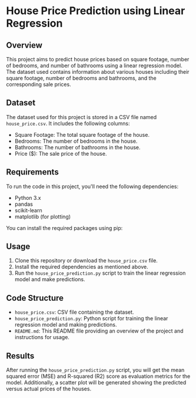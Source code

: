 # House Price Prediction using Linear Regression

## Overview
This project aims to predict house prices based on square footage, number of bedrooms, and number of bathrooms using a linear regression model. The dataset used contains information about various houses including their square footage, number of bedrooms and bathrooms, and the corresponding sale prices.

## Dataset
The dataset used for this project is stored in a CSV file named `house_price.csv`. It includes the following columns:
- Square Footage: The total square footage of the house.
- Bedrooms: The number of bedrooms in the house.
- Bathrooms: The number of bathrooms in the house.
- Price ($): The sale price of the house.

## Requirements
To run the code in this project, you'll need the following dependencies:
- Python 3.x
- pandas
- scikit-learn
- matplotlib (for plotting)

You can install the required packages using pip:

## Usage
1. Clone this repository or download the `house_price.csv` file.
2. Install the required dependencies as mentioned above.
3. Run the `house_price_prediction.py` script to train the linear regression model and make predictions.

## Code Structure
- `house_price.csv`: CSV file containing the dataset.
- `house_price_prediction.py`: Python script for training the linear regression model and making predictions.
- `README.md`: This README file providing an overview of the project and instructions for usage.

## Results
After running the `house_price_prediction.py` script, you will get the mean squared error (MSE) and R-squared (R2) score as evaluation metrics for the model. Additionally, a scatter plot will be generated showing the predicted versus actual prices of the houses.


